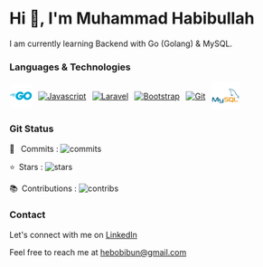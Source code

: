 <h1>Hi 👋, I'm Muhammad Habibullah</h1>

I am currently learning Backend with Go (Golang) & MySQL.

### Languages & Technologies
<a target="_blank" href="https://golang.org/"><img style="vertical-align: middle;" alt="Go" src="https://raw.githubusercontent.com/devicons/devicon/master/icons/go/go-original-wordmark.svg" width="40"></a>&ensp;
<a target="_blank" href="https://www.javascript.com/"><img style="vertical-align: middle;" alt="Javascript" src="https://encrypted-tbn0.gstatic.com/images?q=tbn:ANd9GcSTZs3pTwle5FtUCIgU9e1-IqmQ91eaCkQUR2bvw4jr6lsQ_ddkRxPmjMDSOSrYf-Kv-wY&usqp=CAU" width="30"></a>&ensp;
<a href="https://laravel.com/"><img style="vertical-align: middle;" alt="Laravel" src="https://upload.wikimedia.org/wikipedia/commons/thumb/9/9a/Laravel.svg/1200px-Laravel.svg.png" width="30"></a>&ensp;
<a href="https://getbootstrap.com/"><img style="vertical-align: middle;" alt="Bootstrap" src="https://consultant-webdesigner.fr/wp-content/uploads/2020/04/bootstrap_4-icon.png" width="40"></a>&ensp;
<a href="https://git-scm.com/"><img style="vertical-align: middle;" alt="Git" src="https://www.vectorlogo.zone/logos/git-scm/git-scm-icon.svg" width="30"></a>&ensp;
<a target="_blank" href="https://www.mysql.com/"><img style="vertical-align: middle;" alt="MySQL" src="https://raw.githubusercontent.com/devicons/devicon/master/icons/mysql/mysql-original-wordmark.svg" width="50"></a>&ensp;

### Git Status
:arrows_counterclockwise: &ensp;Commits : <img alt="commits" src="https://github-readme-stats-individuals.vercel.app/api/individual?username=hebobibun&show=commits&count_private=true&theme=dark">

:star:&ensp;Stars : <img alt="stars" src="https://github-readme-stats-individuals.vercel.app/api/individual?username=hebobibun&show=stars&count_private=true&theme=dark">

:books:&ensp;Contributions : <img alt="contribs" src="https://github-readme-stats-individuals.vercel.app/api/individual?username=hebobibun&show=contribs&count_private=true&theme=dark">

### Contact

Let's connect with me on <a href="https://www.linkedin.com/in/mhammadhabibullah/" target="_blank">LinkedIn<a/>

Feel free to reach me at <a target="_blank" href="mailto:hebobibun@gmail.com" target="_blank">hebobibun@gmail.com<a/>

